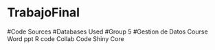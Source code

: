 # TrabajoFinal
#Code Sources
#Databases Used
#Group 5
#Gestion de Datos Course
Word 
ppt 
R code
Collab Code
Shiny Core 
